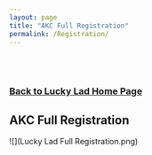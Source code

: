 ```yaml
---
layout: page
title: "AKC Full Registration"
permalink: /Registration/
---
```

<br />
<br />
<h3>
<a href="https://ryancaseymba.github.io/LuckyLad/">Back to Lucky Lad Home Page</a>
</h3>

## AKC Full Registration

![](Lucky Lad Full Registration.png)
